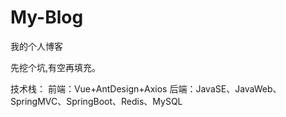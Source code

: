 # My-Blog
我的个人博客

先挖个坑,有空再填充。

技术栈：
  前端：Vue+AntDesign+Axios
  后端：JavaSE、JavaWeb、SpringMVC、SpringBoot、Redis、MySQL
